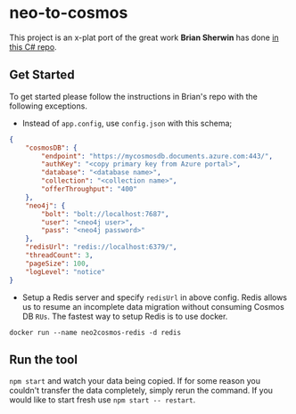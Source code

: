 # neo-to-cosmos
This project is an x-plat port of the great work **Brian Sherwin** has done [in this C# repo](https://github.com/bsherwin/neo2cosmos). 

## Get Started
To get started please follow the instructions in Brian's repo with the following exceptions. 

- Instead of `app.config`, use `config.json` with this schema;
```json
{
    "cosmosDB": {
        "endpoint": "https://mycosmosdb.documents.azure.com:443/",
        "authKey": "<copy primary key from Azure portal>",
        "database": "<database name>",
        "collection": "<collection name>",
        "offerThroughput": "400"        
    },
    "neo4j": {
        "bolt": "bolt://localhost:7687",
        "user": "<neo4j user>",
        "pass": "<neo4j password>"
    },
    "redisUrl": "redis://localhost:6379/",
    "threadCount": 3,
    "pageSize": 100,
    "logLevel": "notice"
}
```
- Setup a Redis server and specify `redisUrl` in above config. Redis allows us to resume an incomplete data migration without consuming Cosmos DB `RUs`. The fastest way to setup Redis is to use docker. 
```
docker run --name neo2cosmos-redis -d redis
```

## Run the tool
`npm start` and watch your data being copied. If for some reason you couldn't transfer the data completely, simply rerun the command. If you would like to start fresh use `npm start -- restart`.
